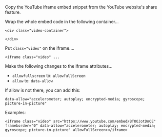 
Copy the YouTube iframe embed snippet from the YouTube website's share feature.

Wrap the whole embed code in the following container...

```
<div class="video-container">

</div>
```

Put `class="video"` on the iframe....

`<iframe class="video" ...`

Make the following changes to the iframe attributes...

- `allowfullscreen` to: `allowFullScreen`
- `allow` to: `data-allow`

If allow is not there, you can add this:

`data-allow="accelerometer; autoplay; encrypted-media; gyroscope; picture-in-picture"`

Examples:

```
<iframe class="video" src="https://www.youtube.com/embed/BTOOJotDnCE" frameborder="0" data-allow="accelerometer; autoplay; encrypted-media; gyroscope; picture-in-picture" allowFullScreen></iframe>
```